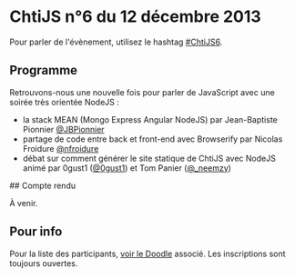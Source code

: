 <!-- varstream
title=ChtiJS #6
description=Découvrez le contenu du ChtiJS n°6 avec les présentations de Jean-\
Baptiste Pionnier sur la stack MEAN, de Nicolas Froidure sur le partage de code \
entre front et back, et le retour d'0gust1 et Tom Panier sur la création du \
site du groupe.
keywords.+=NodeJS
keywords.+=GruntJS
keywords.+=Browserify
keywords.+=MongoDB
keywords.+=Express
-->

# ChtiJS n°6 du 12 décembre 2013

Pour parler de l'évènement, utilisez le hashtag
 [#ChtiJS6](https://twitter.com/search?q=%23ChtiJS6&src=hash).

## Programme

Retrouvons-nous une nouvelle fois pour parler de JavaScript avec une soirée très
 orientée NodeJS :
* la stack MEAN (Mongo Express Angular NodeJS) par Jean-Baptiste Pionnier
 [@JBPionnier](https://twitter.com/JBPionnier)
* partage de code entre back et front-end avec Browserify par Nicolas Froidure
 [@nfroidure](https://twitter.com/nfroidure)
* débat sur comment générer le site statique de ChtiJS avec NodeJS animé par
 0gust1 ([@0gust1](https://twitter.com/0gust1)) et Tom Panier
 ([@_neemzy](https://twitter.com/_neemzy))

## Compte rendu

À venir.

## Pour info

Pour la liste des participants,
 [voir le Doodle](http://doodle.com/uqrqwhsxbyfuafie) associé. Les inscriptions
 sont toujours ouvertes.

